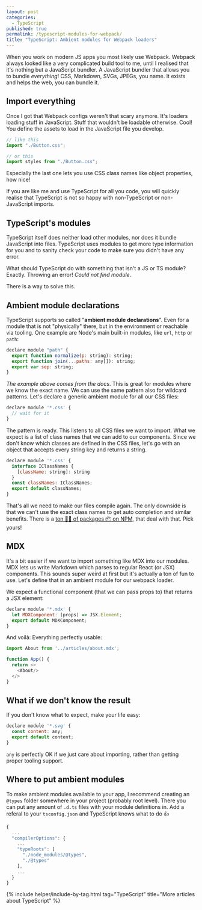 ```yaml
---
layout: post
categories:
  - TypeScript
published: true
permalink: /typescript-modules-for-webpack/
title: "TypeScript: Ambient modules for Webpack loaders"
---
```


When you work on modern JS apps you most likely use Webpack. Webpack always looked like a very complicated build tool to me, until I realised that it's nothing but a JavaScript bundler. A JavaScript bundler that allows you to bundle _everything_! CSS, Markdown, SVGs, JPEGs, you name. It exists and helps the web, you can bundle it.

## Import everything

Once I got that Webpack configs weren't that scary anymore. It's loaders loading stuff in JavaScript. Stuff that wouldn't be loadable otherwise. Cool! You define the assets to load in the JavaScript file you develop.

```javascript
// like this
import "./Button.css";

// or this
import styles from "./Button.css";
```

Especially the last one lets you use CSS class names like object properties, how nice!

If you are like me and use TypeScript for all you code, you will  quickly realise that TypeScript is not so happy with non-TypeScript or non-JavaScript imports.

## TypeScript's modules

TypeScript itself does neither load other modules, nor does it bundle JavaScript into files. TypeScript uses modules to get more type information for you and to sanity check your code to make sure you didn't have any error.

What should TypeScript do with something that isn't a JS or TS module? Exactly. Throwing an error! *Could not find module*.

There is a way to solve this.

## Ambient module declarations

TypeScript supports so called "**ambient module declarations**". Even for a module that is not "physically" there, but in the environment or reachable via tooling. One example are Node's main built-in modules, like `url`, `http` or `path`:

```javascript
declare module "path" {
  export function normalize(p: string): string;
  export function join(...paths: any[]): string;
  export var sep: string;
}
```

*The example above comes from the docs*. This is great for modules where we know the exact name. We can use the same pattern also for wildcard patterns. Let's declare a generic ambient module for all our CSS files:

```javascript
declare module '*.css' {
  // wait for it
}
```

The pattern is ready. This listens to all CSS files we want to import. What we expect is a list of class names that we can add to our components. Since we don't know which classes are defined in the CSS files, let's go with an object that accepts every string key and returns a string.

```javascript
declare module '*.css' {
  interface IClassNames {
    [className: string]: string
  }
  const classNames: IClassNames;
  export default classNames;
}
```

That's all we need to make our files compile again. The only downside is that we can't use the exact class names to get auto completion and similar benefits. There is a [ton 🏋️‍♀️ of packages 📦 on NPM](https://www.npmjs.com/search?q=css%20modules%20typescript%20loader), that deal with that. Pick yours!

## MDX

It's a bit easier if we want to import something like MDX into our modules. MDX lets us write Markdown which parses to regular React (or JSX) components. This sounds super weird at first but it's actually a ton of fun to use. Let's define that in an ambient module for our webpack loader.

We expect a functional component (that we can pass props to) that returns a JSX element:

```javascript
declare module '*.mdx' {
  let MDXComponent: (props) => JSX.Element;
  export default MDXComponent;
}
```

And voilà: Everything perfectly usable:

```javascript
import About from '../articles/about.mdx';

function App() {
  return <>
    <About/>
  </>
}
```

## What if we don't know the result

If you don't know what to expect, make your life easy:

```javascript
declare module '*.svg' {
  const content: any;
  export default content;
}
```

`any` is perfectly OK if we just care about importing, rather than getting proper tooling support.

## Where to put ambient modules

To make ambient modules available to your app, I recommend creating an `@types` folder somewhere in your project (probably root level). There you can put any amount of `.d.ts` files with your module definitions in. Add a referal to your `tsconfig.json` and TypeScript knows what to do 👍

```javascript
{
  ...
  "compilerOptions": {
    ...
    "typeRoots": [
      "./node_modules/@types",
      "./@types"
    ],
    ...
  }
}

```

{% include helper/include-by-tag.html tag="TypeScript" title="More articles about TypeScript" %}

